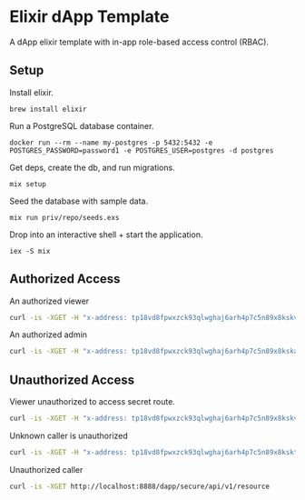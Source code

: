 # Elixir dApp Template

A dApp elixir template with in-app role-based access control (RBAC).

## Setup

Install elixir.

```shell
brew install elixir
```

Run a PostgreSQL database container.

```shell
docker run --rm --name my-postgres -p 5432:5432 -e POSTGRES_PASSWORD=password1 -e POSTGRES_USER=postgres -d postgres
```

Get deps, create the db, and run migrations.

```shell
mix setup
```

Seed the database with sample data.

```shell
mix run priv/repo/seeds.exs
```

Drop into an interactive shell + start the application.

```shell
iex -S mix
```

## Authorized Access

An authorized viewer

```sh
curl -is -XGET -H "x-address: tp18vd8fpwxzck93qlwghaj6arh4p7c5n89x8kskv" http://localhost:8888/dapp/secure/api/v1/resource
```

An authorized admin

```sh
curl -is -XGET -H "x-address: tp18vd8fpwxzck93qlwghaj6arh4p7c5n89x8kska" http://localhost:8888/dapp/secure/api/v1/secret
```
## Unauthorized Access

Viewer unauthorized to access secret route.

```sh
curl -is -XGET -H "x-address: tp18vd8fpwxzck93qlwghaj6arh4p7c5n89x8kskv" http://localhost:8888/dapp/secure/api/v1/secret
```

Unknown caller is unauthorized

```sh
curl -is -XGET -H "x-address: tp18vd8fpwxzck93qlwghaj6arh4p7c5n89x8kskt" http://localhost:8888/dapp/secure/api/v1/resource
```

Unauthorized caller

```sh
curl -is -XGET http://localhost:8888/dapp/secure/api/v1/resource
```
